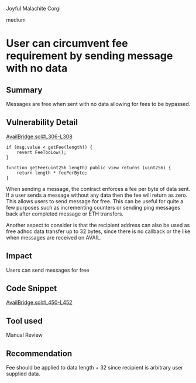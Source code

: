 Joyful Malachite Corgi

medium

# User can circumvent fee requirement by sending message with no data

## Summary

Messages are free when sent with no data allowing for fees to be bypassed.

## Vulnerability Detail

[AvailBridge.sol#L306-L308](https://github.com/sherlock-audit/2023-12-avail/blob/main/contracts/src/AvailBridge.sol#L306-L308)

    if (msg.value < getFee(length)) {
        revert FeeTooLow();
    }

    function getFee(uint256 length) public view returns (uint256) {
        return length * feePerByte;
    }

When sending a message, the contract enforces a fee per byte of data sent. If a user sends a message without any data then the fee will return as zero. This allows users to send message for free. This can be useful for quite a few purposes such as incrementing counters or sending ping messages back after completed message or ETH transfers.

Another aspect to consider is that the recipient address can also be used as free adhoc data transfer up to 32 bytes, since there is no callback or the like when messages are received on AVAIL.


## Impact

Users can send messages for free

## Code Snippet

[AvailBridge.sol#L450-L452](https://github.com/sherlock-audit/2023-12-avail/blob/main/contracts/src/AvailBridge.sol#L450-L452)

## Tool used

Manual Review

## Recommendation

Fee should be applied to data length + 32 since recipient is arbitrary user supplied data.